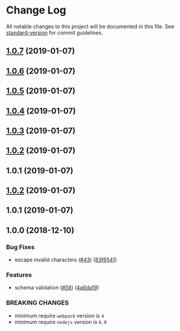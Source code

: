 # Change Log

All notable changes to this project will be documented in this file. See [standard-version](https://github.com/conventional-changelog/standard-version) for commit guidelines.

<a name="1.0.7"></a>
## [1.0.7](https://github.com/chenshuai2144/-storybook-addon-source/compare/v1.0.6...v1.0.7) (2019-01-07)



<a name="1.0.6"></a>
## [1.0.6](https://github.com/chenshuai2144/-storybook-addon-source/compare/v1.0.5...v1.0.6) (2019-01-07)



<a name="1.0.5"></a>
## [1.0.5](https://github.com/chenshuai2144/-storybook-addon-source/compare/v1.0.4...v1.0.5) (2019-01-07)



<a name="1.0.4"></a>
## [1.0.4](https://github.com/chenshuai2144/-storybook-addon-source/compare/v1.0.3...v1.0.4) (2019-01-07)



<a name="1.0.3"></a>
## [1.0.3](https://github.com/chenshuai2144/-storybook-addon-source/compare/v1.0.2...v1.0.3) (2019-01-07)



<a name="1.0.2"></a>
## [1.0.2](https://github.com/chenshuai2144/-storybook-addon-source/compare/v1.0.1...v1.0.2) (2019-01-07)



<a name="1.0.1"></a>
## 1.0.1 (2019-01-07)



<a name="1.0.2"></a>
## [1.0.2](https://github.com/webpack-contrib/raw-loader/compare/v1.0.1...v1.0.2) (2019-01-07)



<a name="1.0.1"></a>
## 1.0.1 (2019-01-07)



<a name="1.0.0"></a>
## 1.0.0 (2018-12-10)


### Bug Fixes

* escape invalid characters ([#43](https://github.com/webpack-contrib/raw-loader/issues/43)) ([83f6541](https://github.com/webpack-contrib/raw-loader/commit/83f6541))

### Features

* schema validation ([#58](https://github.com/webpack-contrib/raw-loader/issues/58)) ([4a6da19](https://github.com/webpack-contrib/raw-loader/commit/4a6da19))


### BREAKING CHANGES

* minimum require `webpack` version is `4`
* minimum require `nodejs` version is `6.9`